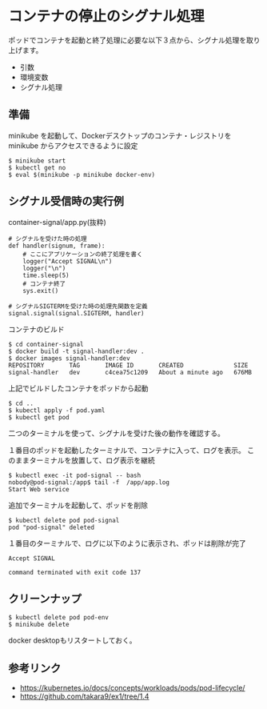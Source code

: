 # コンテナの停止のシグナル処理
ポッドでコンテナを起動と終了処理に必要な以下３点から、シグナル処理を取り上げます。
  - 引数
  - 環境変数
  - シグナル処理


## 準備
minikube を起動して、Dockerデスクトップのコンテナ・レジストリを minikube からアクセスできるように設定 
```
$ minikube start
$ kubectl get no
$ eval $(minikube -p minikube docker-env)
```

## シグナル受信時の実行例
container-signal/app.py(抜粋)
```
# シグナルを受けた時の処理
def handler(signum, frame):
    # ここにアプリケーションの終了処理を書く
    logger("Accept SIGNAL\n")
    logger("\n")
    time.sleep(5)
    # コンテナ終了
    sys.exit()

# シグナルSIGTERMを受けた時の処理先関数を定義
signal.signal(signal.SIGTERM, handler)
```

コンテナのビルド
```
$ cd container-signal
$ docker build -t signal-handler:dev .
$ docker images signal-handler:dev
REPOSITORY       TAG       IMAGE ID       CREATED              SIZE
signal-handler   dev       c4cea75c1209   About a minute ago   676MB
```


上記でビルドしたコンテナをポッドから起動
```
$ cd ..
$ kubectl apply -f pod.yaml 
$ kubectl get pod
```


二つのターミナルを使って、シグナルを受けた後の動作を確認する。

１番目のポッドを起動したターミナルで、コンテナに入って、ログを表示。
このままターミナルを放置して、ログ表示を継続
```
$ kubectl exec -it pod-signal -- bash
nobody@pod-signal:/app$ tail -f  /app/app.log 
Start Web service
```


追加でターミナルを起動して、ポッドを削除
```
$ kubectl delete pod pod-signal
pod "pod-signal" deleted
```


１番目のターミナルで、ログに以下のように表示され、ポッドは削除が完了
```
Accept SIGNAL

command terminated with exit code 137
```


## クリーンナップ
```
$ kubectl delete pod pod-env
$ minikube delete
```
docker desktopもリスタートしておく。



## 参考リンク
- https://kubernetes.io/docs/concepts/workloads/pods/pod-lifecycle/
- https://github.com/takara9/ex1/tree/1.4
